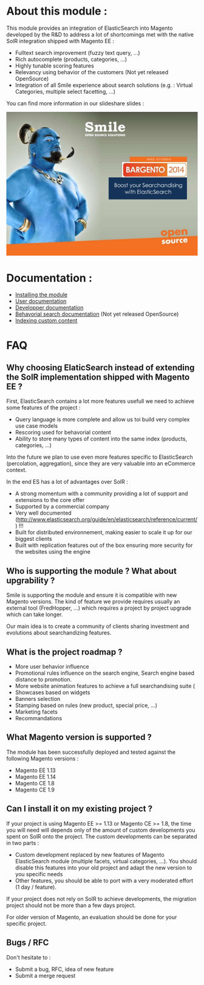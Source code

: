 About this module :
===================
This module provides an integration of ElasticSearch into Magento developed by the R&D to address a lot of shortcomings met with the native SolR integration shipped with Magento EE :

* Fulltext search improvement (fuzzy text query, …)
* Rich autocomplete (products, categories,  …)
* Highly tunable scoring features
* Relevancy using behavior of the customers (Not yet released OpenSource)
* Integration of all Smile experience about search solutions (e.g. : Virtual Categories, multiple select facetting, …)

You can find more information in our slideshare slides :

[![enter image description here](doc/assets/slideshare.png)](http://www.slideshare.net/SmileOpenSource/bargento-2014-searchandising1)

Documentation :
===============

* [Installing the module](doc/install.md)
* [User documentation](doc/user-documentation.md)
* [Developper documentation](doc/developper-documentation.md)
* [Behavorial search documentation](doc/behavorial-search.md) (Not yet released OpenSource)
* [Indexing custom content](doc/indexing.md)

FAQ
===

Why choosing ElaticSearch instead of extending the SolR implementation shipped with Magento EE ?
------------------------------------------------------------------------------------------------
First, ElasticSearch contains a lot more features usefull we need to achieve some features of the project :

* Query language is more complete and allow us toi build very complex use case models
* Rescoring used for behavorial content
* Ability to store many types of content into the same index (products, categories, ...)

Into the future we plan to use even more features specific to ElasticSearch (percolation, aggregation), since they are very valuable into an eCommerce context.

In the end ES has a lot of advantages over SolR :

* A strong momentum with a community providing a lot of support and extensions to the core offer
* Supported by a commercial company
* Very well documented (http://www.elasticsearch.org/guide/en/elasticsearch/reference/current/) !!!
* Built for distributed environnement, making easier to scale it up for our biggest clients
* Built with replication features out of the box ensuring more security for the websites using the engine


Who is supporting the module ? What about upgrability ?
-------------------------------------------------------

Smile is supporting the module and ensure it is compatible with new Magento versions.
The kind of feature we provide requires usually an external tool (FredHopper, ...) which requires a project by project upgrade which can take longer.

Our main idea is to create a community of clients sharing investment and evolutions about searchandizing features.


What is the project roadmap ?
-----------------------------

* More user behavior influence
* Promotional rules influence on the search engine, Search engine based distance to promotion.
* More website animation features to achieve a full searchandising suite (
* Showcases based on widgets
* Banners selection
* Stamping based on rules (new product, special price, ...)
* Marketing facets
* Recommandations


What Magento version is supported ?
-----------------------------------

The module has been successfully deployed and tested against the following Magento versions :
* Magento EE 1.13
* Magento EE 1.14
* Magento CE 1.8
* Magento CE 1.9


Can I install it on my existing project ?
-----------------------------------------

If your project is using Magento EE >= 1.13 or Magento CE >= 1.8, the time you will need will depends only of the amount of custom developments you spent on SolR onto the project. The custom developments can be separated in two parts :

* Custom development replaced by new features of Magento ElasticSearch module (multiple facets, virtual categories, ...). You should disable this features into your old project and adapt the new version to you specific needs
* Other features, you should be able to port with a very moderated effort (1 day / feature).

If your project does not rely on SolR to achieve developments, the migration project should not be more than a few days project.

For older version of Magento, an evaluation should be done for your specific project.


Bugs / RFC
----------

Don't hesitate to :

* Submit a bug, RFC, idea of new feature
* Submit a merge request


